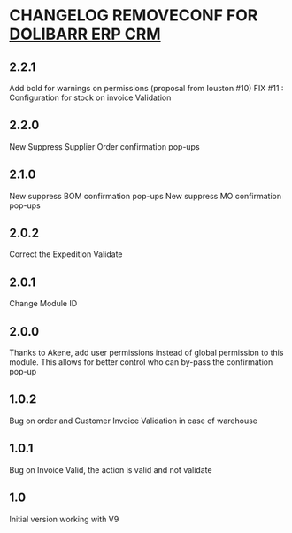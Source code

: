 # CHANGELOG REMOVECONF FOR <a href="https://www.dolibarr.org">DOLIBARR ERP CRM</a>
## 2.2.1
Add bold for warnings on permissions (proposal from Iouston #10)
FIX #11 : Configuration for stock on invoice Validation

## 2.2.0
New Suppress Supplier Order confirmation pop-ups

## 2.1.0
New suppress BOM confirmation pop-ups
New suppress MO confirmation pop-ups

## 2.0.2
Correct the Expedition Validate

## 2.0.1
Change Module ID

## 2.0.0
Thanks to Akene, add user permissions instead of global permission to this module.
This allows for better control who can by-pass the confirmation pop-up

## 1.0.2
Bug on order and Customer Invoice Validation in case of warehouse

## 1.0.1
Bug on Invoice Valid, the action is valid and not validate

## 1.0
Initial version working with V9


